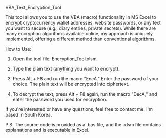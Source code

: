 
VBA_Text_Encryption_Tool

This tool allows you to use the VBA (macro) functionality in MS Excel to encrypt cryptocurrency wallet addresses, website passwords, or any text you want to secure (e.g., diary entries, private secrets). While there are many encryption algorithms available online, my approach is uniquely implemented, offering a different method than conventional algorithms.

How to Use:

1. Open the tool file: Encryption_Tool.xlsm


2. Type the plain text (anything you want to encrypt).


3. Press Alt + F8 and run the macro "EncA." Enter the password of your choice.
The plain text will be encrypted into ciphertext.


4. To decrypt the text, press Alt + F8 again, run the macro "DecA," and enter the password you used for encryption.



If you're interested or have any questions, feel free to contact me. I'm based in South Korea.

P.S. The source code is provided as a .bas file, and the .xlsm file contains explanations and is executable in Excel.




